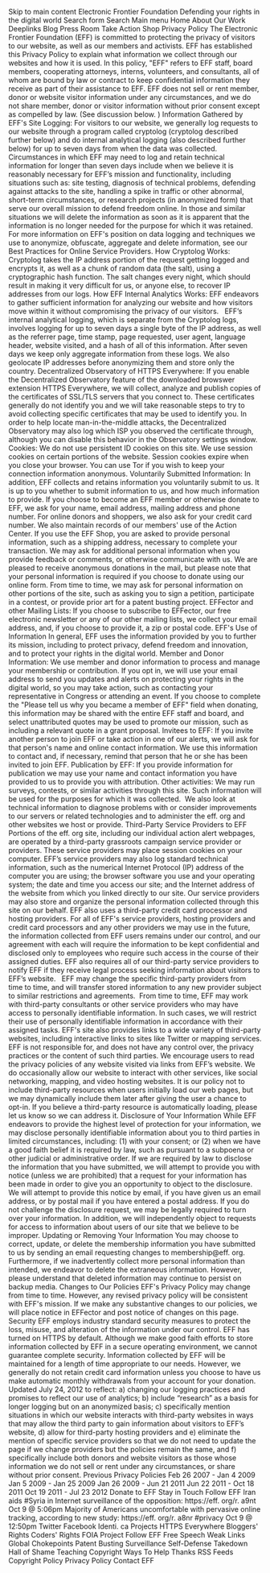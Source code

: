 Skip to main content Electronic Frontier Foundation Defending your rights in the digital world Search form Search Main menu Home About Our Work Deeplinks Blog Press Room Take Action Shop Privacy Policy The Electronic Frontier Foundation (EFF) is committed to protecting the privacy of visitors to our website, as well as our members and activists. EFF has established this Privacy Policy to explain what information we collect through our websites and how it is used. In this policy, "EFF" refers to EFF staff, board members, cooperating attorneys, interns, volunteers, and consultants, all of whom are bound by law or contract to keep confidential information they receive as part of their assistance to EFF. EFF does not sell or rent member, donor or website visitor information under any circumstances, and we do not share member, donor or visitor information without prior consent except as compelled by law. (See discussion below. ) Information Gathered by EFF's Site Logging: For visitors to our website, we generally log requests to our website through a program called cryptolog (cryptolog described further below) and do internal analytical logging (also described further below) for up to seven days from when the data was collected. Circumstances in which EFF may need to log and retain technical information for longer than seven days include when we believe it is reasonably necessary for EFF’s mission and functionality, including situations such as: site testing, diagnosis of technical problems, defending against attacks to the site, handling a spike in traffic or other abnormal, short-term circumstances, or research projects (in anonymized form) that serve our overall mission to defend freedom online. In those and similar situations we will delete the information as soon as it is apparent that the information is no longer needed for the purpose for which it was retained. For more information on EFF's position on data logging and techniques we use to anonymize, obfuscate, aggregate and delete information, see our Best Practices for Online Service Providers. How Cryptolog Works: Cryptolog takes the IP address portion of the request getting logged and encrypts it, as well as a chunk of random data (the salt), using a cryptographic hash function. The salt changes every night, which should result in making it very difficult for us, or anyone else, to recover IP addresses from our logs. How EFF Internal Analytics Works: EFF endeavors to gather sufficient information for analyzing our website and how visitors move within it without compromising the privacy of our visitors.   EFF’s internal analytical logging, which is separate from the Cryptolog logs, involves logging for up to seven days a single byte of the IP address, as well as the referrer page, time stamp, page requested, user agent, language header, website visited, and a hash of all of this information. After seven days we keep only aggregate information from these logs. We also geolocate IP addresses before anonymizing them and store only the country. Decentralized Observatory of HTTPS Everywhere: If you enable the Decentralized Observatory feature of the downloaded browswer extension HTTPS Everywhere, we will collect, analyze and publish copies of the certificates of SSL/TLS servers that you connect to. These certificates generally do not identify you and we will take reasonable steps to try to avoid collecting specific certificates that may be used to identify you. In order to help locate man-in-the-middle attacks, the Decentralized Observatory may also log which ISP you observed the certificate through, although you can disable this behavior in the Observatory settings window. Cookies: We do not use persistent ID cookies on this site. We use session cookies on certain portions of the website. Session cookies expire when you close your browser. You can use Tor if you wish to keep your connection information anonymous. Voluntarily Submitted Information: In addition, EFF collects and retains information you voluntarily submit to us. It is up to you whether to submit information to us, and how much information to provide. If you choose to become an EFF member or otherwise donate to EFF, we ask for your name, email address, mailing address and phone number. For online donors and shoppers, we also ask for your credit card number. We also maintain records of our members' use of the Action Center. If you use the EFF Shop, you are asked to provide personal information, such as a shipping address, necessary to complete your transaction. We may ask for additional personal information when you provide feedback or comments, or otherwise communicate with us. We are pleased to receive anonymous donations in the mail, but please note that your personal information is required if you choose to donate using our online form. From time to time, we may ask for personal information on other portions of the site, such as asking you to sign a petition, participate in a contest, or provide prior art for a patent busting project. EFFector and other Mailing Lists: If you choose to subscribe to EFFector, our free electronic newsletter or any of our other mailing lists, we collect your email address, and, if you choose to provide it, a zip or postal code. EFF's Use of Information In general, EFF uses the information provided by you to further its mission, including to protect privacy, defend freedom and innovation, and to protect your rights in the digital world. Member and Donor Information: We use member and donor information to process and manage your membership or contribution. If you opt in, we will use your email address to send you updates and alerts on protecting your rights in the digital world, so you may take action, such as contacting your representative in Congress or attending an event. If you choose to complete the "Please tell us why you became a member of EFF" field when donating, this information may be shared with the entire EFF staff and board, and select unattributed quotes may be used to promote our mission, such as including a relevant quote in a grant proposal. Invitees to EFF: If you invite another person to join EFF or take action in one of our alerts, we will ask for that person's name and online contact information. We use this information to contact and, if necessary, remind that person that he or she has been invited to join EFF. Publication by EFF: If you provide information for publication we may use your name and contact information you have provided to us to provide you with attribution. Other activities: We may run surveys, contests, or similar activities through this site. Such information will be used for the purposes for which it was collected.  We also look at technical information to diagnose problems with or consider improvements to our servers or related technologies and to administer the eff. org and other websites we host or provide. Third-Party Service Providers to EFF Portions of the eff. org site, including our individual action alert webpages, are operated by a third-party grassroots campaign service provider or providers. These service providers may place session cookies on your computer. EFF’s service providers may also log standard technical information, such as the numerical Internet Protocol (IP) address of the computer you are using; the browser software you use and your operating system; the date and time you access our site; and the Internet address of the website from which you linked directly to our site. Our service providers may also store and organize the personal information collected through this site on our behalf. EFF also uses a third-party credit card processor and hosting providers. For all of EFF's service providers, hosting providers and credit card processors and any other providers we may use in the future, the information collected from EFF users remains under our control, and our agreement with each will require the information to be kept confidential and disclosed only to employees who require such access in the course of their assigned duties. EFF also requires all of our third-party service providers to notify EFF if they receive legal process seeking information about visitors to EFF’s website.   EFF may change the specific third-party providers from time to time, and will transfer stored information to any new provider subject to similar restrictions and agreements.  From time to time, EFF may work with third-party consultants or other service providers who may have access to personally identifiable information. In such cases, we will restrict their use of personally identifiable information in accordance with their assigned tasks. EFF's site also provides links to a wide variety of third-party websites, including interactive links to sites like Twitter or mapping services. EFF is not responsible for, and does not have any control over, the privacy practices or the content of such third parties. We encourage users to read the privacy policies of any website visited via links from EFF’s website. We do occasionally allow our website to interact with other services, like social networking, mapping, and video hosting websites. It is our policy not to include third-party resources when users initially load our web pages, but we may dynamically include them later after giving the user a chance to opt-in. If you believe a third-party resource is automatically loading, please let us know so we can address it. Disclosure of Your Information While EFF endeavors to provide the highest level of protection for your information, we may disclose personally identifiable information about you to third parties in limited circumstances, including: (1) with your consent; or (2) when we have a good faith belief it is required by law, such as pursuant to a subpoena or other judicial or administrative order. If we are required by law to disclose the information that you have submitted, we will attempt to provide you with notice (unless we are prohibited) that a request for your information has been made in order to give you an opportunity to object to the disclosure. We will attempt to provide this notice by email, if you have given us an email address, or by postal mail if you have entered a postal address. If you do not challenge the disclosure request, we may be legally required to turn over your information. In addition, we will independently object to requests for access to information about users of our site that we believe to be improper. Updating or Removing Your Information You may choose to correct, update, or delete the membership information you have submitted to us by sending an email requesting changes to membership@eff. org. Furthermore, if we inadvertently collect more personal information than intended, we endeavor to delete the extraneous information. However, please understand that deleted information may continue to persist on backup media. Changes to Our Policies EFF's Privacy Policy may change from time to time. However, any revised privacy policy will be consistent with EFF's mission. If we make any substantive changes to our policies, we will place notice in EFFector and post notice of changes on this page. Security EFF employs industry standard security measures to protect the loss, misuse, and alteration of the information under our control. EFF has turned on HTTPS by default. Although we make good faith efforts to store information collected by EFF in a secure operating environment, we cannot guarantee complete security. Information collected by EFF will be maintained for a length of time appropriate to our needs. However, we generally do not retain credit card information unless you choose to have us make automatic monthly withdrawals from your account for your donation. Updated July 24, 2012 to reflect: a) changing our logging practices and promises to reflect our use of analytics; b) include “research” as a basis for longer logging but on an anonymized basis; c) specifically mention situations in which our website interacts with third-party websites in ways that may allow the third party to gain information about visitors to EFF’s website, d) allow for third-party hosting providers and e) eliminate the mention of specific service providers so that we do not need to update the page if we change providers but the policies remain the same, and f) specifically include both donors and website visitors as those whose information we do not sell or rent under any circumstances, or share without prior consent. Previous Privacy Policies Feb 26 2007 - Jan 4 2009 Jan 5 2009 - Jan 25 2009 Jan 26 2009 - Jun 21 2011 Jun 22 2011 - Oct 18 2011 Oct 19 2011 - Jul 23 2012 Donate to EFF Stay in Touch Follow EFF Iran aids #Syria in Internet surveillance of the opposition: https://eff. org/r. a9nt Oct 9 @ 5:06pm Majority of Americans uncomfortable with pervasive online tracking, according to new study: https://eff. org/r. a8nr #privacy Oct 9 @ 12:50pm Twitter Facebook Identi. ca Projects HTTPS Everywhere Bloggers' Rights Coders' Rights FOIA Project Follow EFF Free Speech Weak Links Global Chokepoints Patent Busting Surveillance Self-Defense Takedown Hall of Shame Teaching Copyright Ways To Help Thanks RSS Feeds Copyright Policy Privacy Policy Contact EFF
